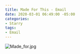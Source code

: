```yaml
---
title: Made For This - Email
date: 2020-03-01 06:49:00 -05:00
categories:
- Starry
tags:
- Email
---
```


![Made_for.jpg](/uploads/Made_for.jpg)